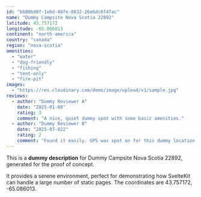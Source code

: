 ```yaml
---
id: "bb80bd8f-1e6d-48fe-8832-26e6dc0f47ac"
name: "Dummy Campsite Nova Scotia 22892"
latitude: 43.757172
longitude: -65.086013
continent: "north-america"
country: "canada"
region: "nova-scotia"
amenities:
  - "water"
  - "dog-friendly"
  - "fishing"
  - "tent-only"
  - "fire-pit"
images:
  - "https://res.cloudinary.com/demo/image/upload/v1/sample.jpg"
reviews:
  - author: "Dummy Reviewer A"
    date: "2025-01-08"
    rating: 3
    comment: "A nice, quiet dummy spot with some basic amenities."
  - author: "Dummy Reviewer B"
    date: "2025-07-022"
    rating: 2
    comment: "Found it easily. GPS was spot on for this dummy location."
---
```


This is a **dummy description** for Dummy Campsite Nova Scotia 22892, generated for the proof of concept.

It provides a serene environment, perfect for demonstrating how SvelteKit can handle a large number of static pages. The coordinates are 43.757172, -65.086013.

